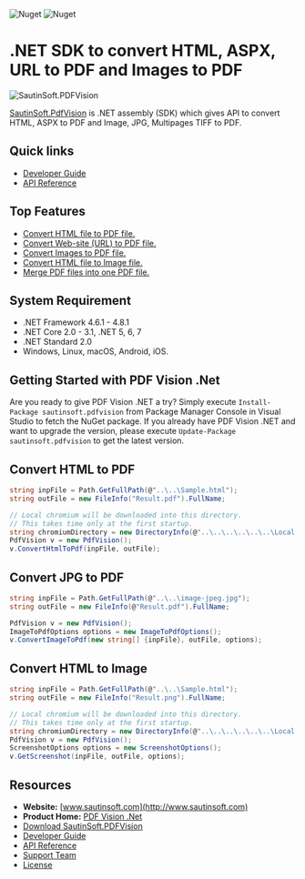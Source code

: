 ![Nuget](https://img.shields.io/nuget/v/SautinSoft.PdfVision) ![Nuget](https://img.shields.io/nuget/dt/SautinSoft.PdfVision) 
# .NET SDK to convert HTML, ASPX, URL to PDF and Images to PDF

![SautinSoft.PDFVision](https://camo.githubusercontent.com/cc2eec5de5e95c29016fc2410d99e1ca9095b35d6895b5e1e42dff7602273f53/68747470733a2f2f7777772e73617574696e736f66742e636f6d2f6d656469612f6769746875622f762e706e67)

[SautinSoft.PdfVision](https://sautinsoft.com/products/pdf-vision/) is .NET assembly (SDK) which gives API to convert HTML, ASPX to PDF and Image, JPG, Multipages TIFF to PDF.

## Quick links

+ [Developer Guide](https://sautinsoft.com/products/pdf-vision/help/net/)
+ [API Reference](https://sautinsoft.com/products/pdf-vision/help/net/api-reference/html/N_SautinSoft_PdfVision.htm)

## Top Features

+ [Convert HTML file to PDF file.](https://sautinsoft.com/products/pdf-vision/help/net/developer-guide/convert-html-file-to-pdf-file-csharp-vb-net.php)
+ [Convert Web-site (URL) to PDF file.](https://sautinsoft.com/products/pdf-vision/help/net/developer-guide/convert-web-site-url-to-pdf-file-csharp-vb-net.php)
+ [Convert Images to PDF file.](https://sautinsoft.com/products/pdf-vision/help/net/developer-guide/convert-image-class-to-pdf-file-csharp-vb-net.php)
+ [Convert HTML file to Image file.](https://sautinsoft.com/products/pdf-vision/help/net/developer-guide/convert-html-file-to-image-file-csharp-vb-net.php)
+ [Merge PDF files into one PDF file.](https://sautinsoft.com/products/pdf-vision/help/net/developer-guide/merge-pdf-files-csharp-vb-net.php)

## System Requirement

* .NET Framework 4.6.1 - 4.8.1
* .NET Core 2.0 - 3.1, .NET 5, 6, 7
* .NET Standard 2.0
* Windows, Linux, macOS, Android, iOS.

## Getting Started with PDF Vision .Net

Are you ready to give PDF Vision .NET a try? Simply execute `Install-Package sautinsoft.pdfvision` from Package Manager Console in Visual Studio to fetch the NuGet package. If you already have PDF Vision .NET and want to upgrade the version, please execute `Update-Package sautinsoft.pdfvision` to get the latest version.

## Convert HTML to PDF

```csharp
string inpFile = Path.GetFullPath(@"..\..\Sample.html");
string outFile = new FileInfo("Result.pdf").FullName;

// Local chromium will be downloaded into this directory.
// This takes time only at the first startup.
string chromiumDirectory = new DirectoryInfo(@"..\..\..\..\..\..\Local Chromium\").FullName;
PdfVision v = new PdfVision();
v.ConvertHtmlToPdf(inpFile, outFile);
```
## Convert JPG to PDF

```csharp
string inpFile = Path.GetFullPath(@"..\..\image-jpeg.jpg");
string outFile = new FileInfo(@"Result.pdf").FullName;

PdfVision v = new PdfVision();
ImageToPdfOptions options = new ImageToPdfOptions();
v.ConvertImageToPdf(new string[] {inpFile}, outFile, options);
```
## Convert HTML to Image

```csharp
string inpFile = Path.GetFullPath(@"..\..\Sample.html");
string outFile = new FileInfo("Result.png").FullName;

// Local chromium will be downloaded into this directory.
// This takes time only at the first startup.
string chromiumDirectory = new DirectoryInfo(@"..\..\..\..\..\..\Local Chromium\").FullName;
PdfVision v = new PdfVision();
ScreenshotOptions options = new ScreenshotOptions();
v.GetScreenshot(inpFile, outFile, options);
```

## Resources

+ **Website:** [www.sautinsoft.com](http://www.sautinsoft.com)
+ **Product Home:** [PDF Vision .Net](https://sautinsoft.com/products/pdf-vision/)
+ [Download SautinSoft.PDFVision](http://sautinsoft.com/products/pdf-vision/download.php)
+ [Developer Guide](https://sautinsoft.com/products/pdf-vision/help/net/)
+ [API Reference](https://sautinsoft.com/products/pdf-vision/help/net/api-reference/html/N_SautinSoft_PdfVision.htm)
+ [Support Team](https://sautinsoft.com/support.php)
+ [License](https://sautinsoft.com/products/pdf-vision/help/net/getting-started/agreement.php)
